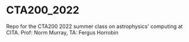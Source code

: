 # CTA200_2022
Repo for the CTA200 2022 summer class on astrophysics' computing at CITA. Prof: Norm Murray, TA: Fergus Horrobin
